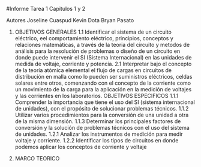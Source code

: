 #Informe Tarea 1 Capitulos 1 y 2

Autores Joseline Cuaspud Kevin Dota Bryan Pasato


1. OBJETIVOS GENERALES
1.1 Identificar el sistema de un circuito eléctrico, eel comportamiento eléctrico, principios, conceptos y relaciones matemáticas, a través de la teoria del circuito y metodos de análisis
    para la resolución de problemas o diseño de un circuito en donde puede intervenir el SI (Sistema Internacional) en las unidades de medida de voltaje, corriente y potencia.
 2.1 Interpretar bajo el concepto de la teoría atómica elemental el flujo de cargas en circuitos de distribución en malla como lo pueden ser suministros eléctricos, celdas solares entre otros,
    comenzando con el concepto de la corriente como un movimiento de la carga para la aplicación en la medición de voltajes y las corrientes en los laboratorios.
    OBJETIVOS ESPECIFICOS
    1.1.1 Comprender la importancia que tiene el uso del SI (sistema internacional de unidades), con el propósito de solucionar problemas técnicos.
    1.1.2 Utilizar varios procedimientos para la conversión de una unidad a otra de la misma dimensión.
    1.1.3 Determinar los principales factores de conversión y la solución de problemas técnicos con el uso del sistema de unidades.
    1.2.1 Analizar los instrumentos de medición para medir voltaje y corriente.
    1.2.2 Identificar los tipos de circuitos en donde podemos aplicar los conceptos de corriente y voltaje
 
 2. MARCO TEORICO
